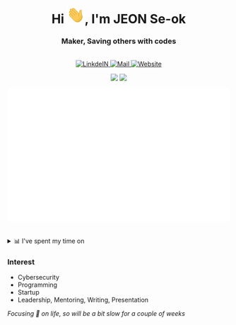 ﻿<div align="center">
    <div class="brief intro">
        <h1>Hi <img src="https://raw.githubusercontent.com/ABSphreak/ABSphreak/master/gifs/Hi.gif" width="40px" />, I'm JEON Se-ok</h1>
        <h3>Maker, Saving others with codes</h3> </p>
    </div>
    <p class="contact me">
        <br/>
        <a href="https://linkedin.com/in/seokj">
            <img alt="LinkdeIN" width="35px" src="https://image.flaticon.com/icons/svg/2111/2111465.svg" />
        </a>
        <a href="mailto:s.jade.jeon@gmail.com">
            <img alt="Mail" width="35px" src="https://image.flaticon.com/icons/png/128/3388/3388212.png"/>
        </a>
        <a href="https://seokjeon.github.io">
            <img alt="Website" width="35px" src="https://image.flaticon.com/icons/png/512/2301/2301281.png" />
        </a>
    </p>
    <div class="github stats">
        <img width=48% src="https://github-readme-stats.vercel.app/api?username=seokjeon&show_icons=true">
        <img width=48% src="https://github-readme-stats.vercel.app/api/wakatime?username=seokjeon">
    </div>
</div>

![Metrics](https://github.com/seokjeon/seokjeon/blob/master/github-metrics.svg)

<br/>

<details>
    <summary>📊 I've spent my time on</summary>
    <img src="https://github-readme-stats.vercel.app/api/top-langs/?username=seokjeon&layout=compact">
</details>

### Interest
- Cybersecurity
- Programming
- Startup
- Leadership, Mentoring, Writing, Presentation

<!--START_SECTION:waka-->
<!--END_SECTION:waka-->

_Focusing 🎯 on life, so will be a bit slow for a couple of weeks_
